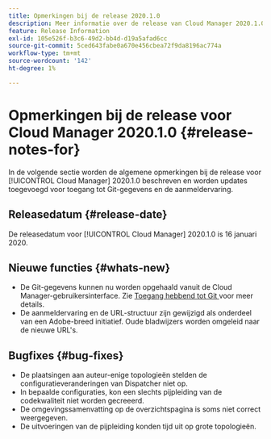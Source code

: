 ```yaml
---
title: Opmerkingen bij de release 2020.1.0
description: Meer informatie over de release van Cloud Manager 2020.1.0
feature: Release Information
exl-id: 105e526f-b3c6-49d2-bb4d-d19a5afad6cc
source-git-commit: 5ced643fabe0a670e456cbea72f9da8196ac774a
workflow-type: tm+mt
source-wordcount: '142'
ht-degree: 1%

---
```


# Opmerkingen bij de release voor Cloud Manager 2020.1.0 {#release-notes-for}

In de volgende sectie worden de algemene opmerkingen bij de release voor [!UICONTROL Cloud Manager] 2020.1.0 beschreven en worden updates toegevoegd voor toegang tot Git-gegevens en de aanmeldervaring.

## Releasedatum {#release-date}

De releasedatum voor [!UICONTROL Cloud Manager] 2020.1.0 is 16 januari 2020.

## Nieuwe functies {#whats-new}

* De Git-gegevens kunnen nu worden opgehaald vanuit de Cloud Manager-gebruikersinterface. Zie [ Toegang hebbend tot Git ](/help/managing-code/managing-repositories.md) voor meer details.
* De aanmeldervaring en de URL-structuur zijn gewijzigd als onderdeel van een Adobe-breed initiatief. Oude bladwijzers worden omgeleid naar de nieuwe URL&#39;s.


## Bugfixes {#bug-fixes}

* De plaatsingen aan auteur-enige topologieën stelden de configuratieveranderingen van Dispatcher niet op.
* In bepaalde configuraties, kon een slechts pijpleiding van de codekwaliteit niet worden gecreeerd.
* De omgevingssamenvatting op de overzichtspagina is soms niet correct weergegeven.
* De uitvoeringen van de pijpleiding konden tijd uit op grote topologieën.
